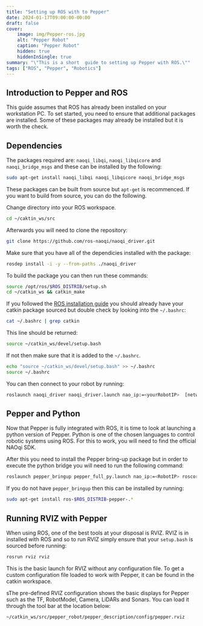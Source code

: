 ```yaml
---
title: "Setting up ROS with to Pepper"
date: 2024-01-17T09:00:00-00:00
draft: false
cover:
    image: img/Pepper-ros.jpg
    alt: "Pepper Robot"
    caption: "Pepper Robot"
    hidden: true
    hiddenInSingle: true
summary: "\"This is a short  guide to setting up Pepper with ROS.\""
tags: ["ROS", "Pepper", "Robotics"]
---
```


## Introduction to Pepper and ROS

This guide assumes that ROS has already been installed on your workstation PC.
To set started, you need to ensure that additional packages are installed.
Some of these packages may already be installed but it is worth the check.

## Dependencies

The packages required are: `naoqi_libqi`, `naoqi_libqicore` and `naoqi_bridge_msgs` and these can be installed by the following:

```bash
sudo apt-get install naoqi_libqi naoqi_libqicore naoqi_bridge_msgs
```
These packages can be built from source but `apt-get` is recommenced. 
If you want to build from source, you can do the following.

Change directory into your ROS workspace.

```bash
cd ~/caktin_ws/src
```

Afterwards you will need to clone the repository:

```bash
git clone https://github.com/ros-naoqi/naoqi_driver.git
```

Make sure that you have all of the dependicies installed with the package:

```bash
rosdep install -i -y --from-paths ./naoqi_driver
```

To build the package you can then run these commands:

```bash
source /opt/ros/$ROS_DISTRIB/setup.sh
cd ~/catkin_ws && catkin_make
```

If you followed the [ROS installation guide](/ros-installation-guide.md) you should already have your catkin package sourced but double check by looking into the `~/.bashrc`:

```bash
cat ~/.bashrc | grep catkin
```

This line should be returned: 

```bash
source ~/catkin_ws/devel/setup.bash
```

If not then make sure that it is added to the `~/.bashrc`.

```bash
echo "source ~/catkin_ws/devel/setup.bash" >> ~/.bashrc
source ~/.bashrc
```

You can then connect to your robot by running:

```bash
roslaunch naoqi_driver naoqi_driver.launch nao_ip:=<yourRobotIP>  [network_interface:=<eth0|wlan0|vpn0>] [username:=<name>] [password:=<passwd>]
```

## Pepper and Python

Now that Pepper is fully integrated with ROS, it is time to look at launching a python version of Pepper. Python is one of the chosen languages to control robotic systems using ROS. For this to work, you will need to find the official NAOqi SDK.

After this you need to install the Pepper bring-up package but in order to execute the python bridge you will need to run the following command: 

```bash
roslaunch pepper_bringup pepper_full_py.launch nao_ip:=<RobotIP> roscore_ip:=<roscoreIP>
```

If you do not have `pepper_bringup` then this can be installed by running:

```bash
sudo apt-get install ros-$ROS_DISTRIB-pepper-.*
```

## Running RVIZ with Pepper

When using ROS, one of the best tools at your disposal is RVIZ. 
RVIZ is in installed with ROS and so to run RVIZ simply ensure that your `setup.bash` is sourced before running:

```bash
rosrun rviz rviz
```

This is the basic launch for RVIZ without any configuration file. 
To get a custom configuration file loaded to work with Pepper, it can be found in the catkin workspace.

sThe pre-defined RVIZ configuration shows the basic displays for Pepper such as the TF, RobotModel, Camera, LiDARs and Sonars. 
You can load it through the tool bar at the location below:

```bash
~/catkin_ws/src/pepper_robot/pepper_description/config/pepper.rviz
```

